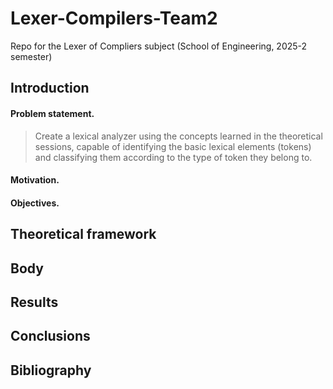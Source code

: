 # Lexer-Compilers-Team2
Repo for the Lexer of Compliers subject (School of Engineering, 2025-2 semester)

## Introduction
#### Problem statement.
> Create a lexical analyzer using the concepts learned in the theoretical sessions, capable of identifying the basic lexical elements (tokens) and classifying them according to the type of token they belong to.
#### Motivation.
>
#### Objectives.
>
## Theoretical framework 

## Body

## Results 

## Conclusions 

## Bibliography 
